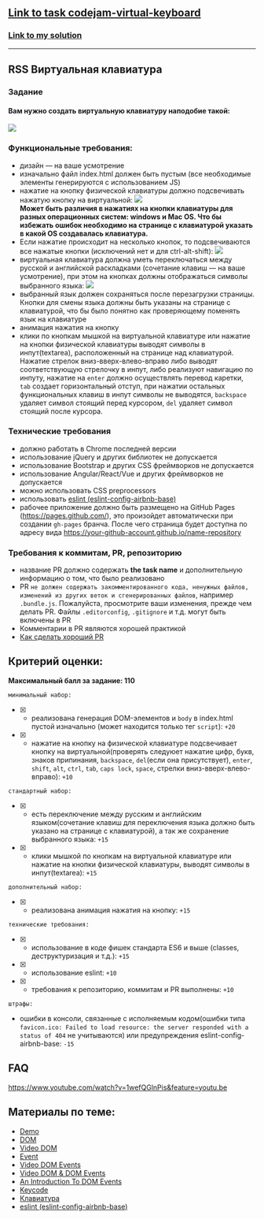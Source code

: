 ## [Link to task codejam-virtual-keyboard](https://github.com/rolling-scopes-school/tasks/blob/master/tasks/codejam-virtual-keyboard.md)
### [Link to my solution](https://semenetti.github.io/codejam-virtual-keyboard/)

-------------




## RSS Виртуальная клавиатура

### Задание

#### Вам нужно создать виртуальную клавиатуру наподобие такой:
![](https://i.imgur.com/MUYRlDL.png)

### Функциональные требования:
- дизайн — на ваше усмотрение
- изначально файл index.html должен быть пустым (все необходимые элементы генерируются с использованием JS)
- нажатие на кнопкy физической клавиатуры должно подсвечивать нажатую кнопку на виртуальной:
  ![](https://i.imgur.com/yU70dGz.png)  
  **Может быть различия в нажатиях на кнопки клавиатуры для разных операционных систем: windows и Mac OS. Что бы избежать ошибок необходимо на странице с клавиатурой указать в какой OS создавалась клавиатура.**
- Если нажатие происходит на несколько кнопок, то подсвечиваются все нажатые кнопки (исключений нет и для ctrl-alt-shift):
  ![](https://i.imgur.com/5sg3wmF.png)
- виртуальная клавиатура должна уметь переключаться между русской и английской раскладками (сочетание клавиш — на ваше усмотрение), при этом на кнопках должны отображаться символы выбранного языка:
  ![](https://i.imgur.com/SRvkXxc.png)
- выбранный язык должен сохраняться после перезагрузки страницы. Кнопки для смены языка должны быть указаны на странице c клавиатурой, что бы было понятно как проверяющему поменять язык на клавиатуре
- анимация нажатия на кнопку
- клики по кнопкам мышкой на виртуальной клавиатуре или нажатие на кнопки физической клавиатуры выводят символы в инпут(textarea), расположенный на странице над клавиатурой. Нажатие стрелок вниз-вверх-влево-вправо либо выводят соответствующую стрелочку в инпут, либо реализуют навигацию по инпуту, нажатие на `enter` должно осуществлять перевод каретки, `tab` создает горизонтальный отступ, при нажатии остальных функциональных клавиш в инпут символы не выводятся, `backspace` удаляет символ стоящий перед курсором, `del` удаляет символ стоящий после курсора.

### Технические требования
- должно работать в Chrome последней версии
- использование jQuery и других библиотек не допускается  
- использование Bootstrap и других CSS фреймворков не допускается  
- использование Angular/React/Vue и других фреймворков не допускается  
- можно использовать CSS preprocessors  
- использовать [eslint (eslint-config-airbnb-base)](https://eslint.org/)
- рабочее приложение должно быть размещено на GitHub Pages (https://pages.github.com/), это произойдет автоматически при создании `gh-pages` бранча. После чего страница будет доступна по адресу вида https://your-github-account.github.io/name-repository

### Требования к коммитам, PR, репозиторию
- название PR должно содержать **the task name** и дополнительную информацию о том, что было реализовано
- PR `не должен содержать закомментированного кода, ненужных файлов, изменений из других веток и сгенерированных файлов`, например `.bundle.js`. Пожалуйста, просмотрите ваши изменения, прежде чем делать PR. Файлы `.editorconfig`, `.gitignore` и т.д. могут быть включены в PR
- Комментарии в PR являются хорошей практикой
- [Как сделать хороший PR](https://github.com/blog/1943-how-to-write-the-perfect-pull-request)

## Критерий оценки:
**Максимальный балл за задание: 110**

`минимальный набор:`
- [x] - реализована генерация DOM-элементов и `body` в index.html пустой изначально (может находится только тег `script`): `+20`
- [x] - нажатие на кнопку на физической клавиатуре подсвечивает кнопку на виртуальной(проверять следуюет нажатие цифр, букв, знаков припинания, `backspace`, `del`(если она присутствует), `enter`, `shift`, `alt`, `ctrl`, `tab`, `caps lock`, `space`, стрелки вниз-вверх-влево-вправо): `+10`

`стандартный набор:`
- [x] - есть переключение между русским и английским языком(сочетание клавиш для переключения языка должно быть указано на странице с клавиатурой), а так же сохранение выбранного языка: `+15`
- [x] - клики мышкой по кнопкам на виртуальной клавиатуре или нажатие на кнопки физической 
клавиатуры, выводят символы в инпут(textarea): `+15`

`дополнительный набор:`
- [x] - реализована анимация нажатия на кнопку: `+15`

`технические требования:`
- [x] - использование в коде фишек стандарта ES6 и выше (classes, деструктуризация и т.д.): `+15`
- [x] - использование eslint: `+10`
- [x] - требования к репозиторию, коммитам и PR выполнены: `+10`

`штрафы:`
- ошибки в консоли, связанные с исполняемым кодом(ошибки типа `favicon.ico: Failed to load resource: the server responded with a status of 404` не учитываются) или предупреждения eslint-config-airbnb-base: `-15`

## FAQ
https://www.youtube.com/watch?v=1wefQGlnPis&feature=youtu.be

## Материалы по теме:

- [Demo](https://wonderful-swartz-d8b98d.netlify.com/)
- [DOM](http://learn.javascript.ru/document)
- [Video DOM](https://www.youtube.com/watch?v=TewWd-6ZrmE)
- [Event](http://learn.javascript.ru/event-details)
- [Video DOM Events](https://www.youtube.com/watch?v=vcXehC9JgGU&feature=youtu.be)
- [Video DOM & DOM Events](https://www.youtube.com/watch?v=UaCGsLvviCA&index=11&list=PLe--kalBDwjhdXudsOpKooP6q9bAl3rPG)
- [An Introduction To DOM Events](https://www.smashingmagazine.com/2013/11/an-introduction-to-dom-events/)
- [Keycode](https://keycode.info)
- [Клавиатура](https://learn.javascript.ru/keyboard-events)
- [eslint (eslint-config-airbnb-base)](https://eslint.org/)
